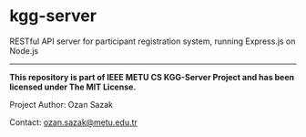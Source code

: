 # kgg-server

RESTful API server for participant registration system, running Express.js on Node.js

<hr></hr>

**This repository is part of IEEE METU CS KGG-Server Project and has been licensed under The MIT License.**

Project Author: Ozan Sazak

Contact: <ozan.sazak@metu.edu.tr>
